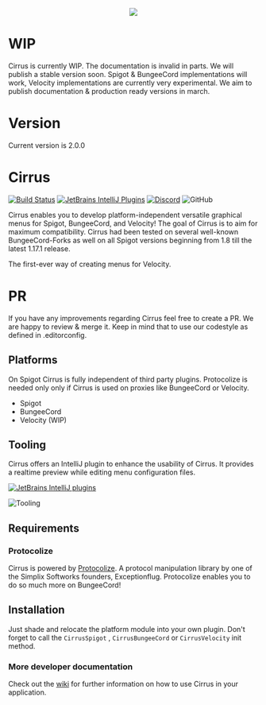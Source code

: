 <p align="center">
  <img src="https://i.imgur.com/vmfZcvS.png" />
</p>

# WIP
Cirrus is currently WIP. The documentation is invalid in parts. We will publish a stable version soon.
Spigot & BungeeCord implementations will work, Velocity implementations are currently very experimental.
We aim to publish documentation & production ready versions in march.

# Version
Current version is 2.0.0

# Cirrus

[![Build Status](http://ci.exceptionflug.de/buildStatus/icon?job=Cirrus)](http://ci.exceptionflug.de/job/Cirrus/) [![JetBrains IntelliJ Plugins](https://img.shields.io/jetbrains/plugin/v/15194-cirrus-tooling)](https://plugins.jetbrains.com/plugin/15194-cirrus-tooling) [![Discord](https://img.shields.io/discord/752533664696369204?label=Discord)](https://discord.simplixsoft.com/) ![GitHub](https://img.shields.io/github/license/Exceptionflug/Protocolize)

Cirrus enables you to develop platform-independent versatile graphical menus for Spigot, BungeeCord, and Velocity! The goal of Cirrus is to aim for maximum compatibility. Cirrus had been tested on several well-known BungeeCord-Forks as well on all Spigot versions beginning from 1.8 till the latest 1.17.1 release.

The first-ever way of creating menus for Velocity.


# PR
If you have any improvements regarding Cirrus feel free to create a PR. We are happy to review & merge it.
Keep in mind that to use our codestyle as defined in .editorconfig.

## Platforms
On Spigot Cirrus is fully independent of third party plugins. Protocolize is needed only only if Cirrus is used on proxies like BungeeCord or Velocity.
- Spigot
- BungeeCord
- Velocity (WIP)

## Tooling

Cirrus offers an IntelliJ plugin to enhance the usability of Cirrus. It provides a realtime preview while editing menu
configuration files.

[![JetBrains IntelliJ plugins](https://img.shields.io/jetbrains/plugin/d/15194-cirrus-tooling)](https://plugins.jetbrains.com/plugin/15194-cirrus-tooling)

![Tooling](https://i.imgur.com/88pvZ8G.gif)

## Requirements

### Protocolize

Cirrus is powered by [Protocolize](https://github.com/Exceptionflug/protocolize). A protocol manipulation library by one
of the Simplix Softworks founders, Exceptionflug. Protocolize enables you to do so much more on BungeeCord!

## Installation

Just shade and relocate the platform module into your own plugin. Don't forget to call the `CirrusSpigot`
, `CirrusBungeeCord` or `CirrusVelocity` init method.

### More developer documentation

Check out the [wiki](https://github.com/Simplix-Softworks/Cirrus/wiki) for further information on how to use Cirrus in
your application.
